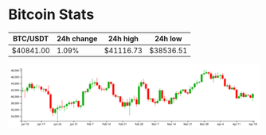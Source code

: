# Bitcoin Stats

BTC/USDT|24h change|24h high|24h low|
|---|---|---|---|
|$40841.00|1.09%|$41116.73|$38536.51|

<img src="./chart.svg">
